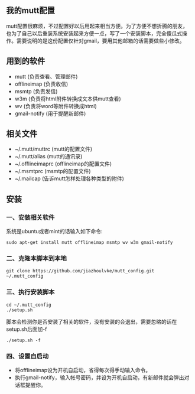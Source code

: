 ## 我的mutt配置 ##

mutt配置很麻烦，不过配置好以后用起来相当方便。为了方便不想折腾的朋友，也为了自己以后重装系统安装起来方便一点，写了一个安装脚本，完全傻瓜式操作。需要说明的是这份配置仅针对gmail，要用其他邮箱的话需要做些小修改。


## 用到的软件 ##

* mutt (负责查看、管理邮件)
* offlineimap (负责收信)
* msmtp (负责发信)
* w3m (负责将html附件转换成文本供mutt查看)
* wv (负责将word等附件转换成html)
* gmail-notify (用于提醒新邮件)


## 相关文件 ##

* ~/.mutt/muttrc (mutt的配置文件)
* ~/.mutt/alias (mutt的通讯录)
* ~/.offlineimaprc (offlineimap的配置文件)
* ~/.msmtprc (msmtp的配置文件)
* ~/.mailcap (告诉mutt怎样处理各种类型的附件)


## 安装 ##

### 一、安装相关软件 ###

系统是ubuntu或者mint的话输入如下命令:

    sudo apt-get install mutt offlineimap msmtp wv w3m gmail-notify

### 二、克隆本脚本到本地 ###

    git clone https://github.com/jiazhoulvke/mutt_config.git ~/.mutt_config

### 三、执行安装脚本 ###

    cd ~/.mutt_config
    ./setup.sh

脚本会检测你是否安装了相关的软件，没有安装的会退出，需要忽略的话在setup.sh后面加-f

    ./setup.sh -f

### 四、设置自启动 ###

* 将offlineimap设为开机自启动，省得每次得手动输入命令。
* 执行gmail-notify，输入帐号密码，并设为开机自启动，有新邮件就会弹出对话框提醒你。

